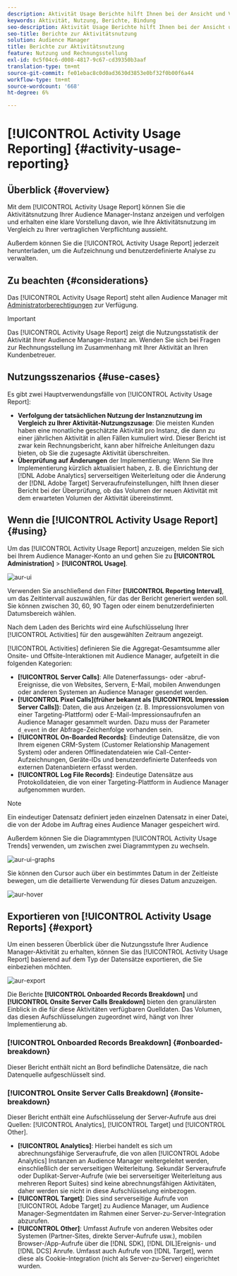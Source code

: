 ```yaml
---
description: Aktivität Usage Berichte hilft Ihnen bei der Ansicht und Verfolgung der Nutzung der Aktivität für Ihre Audience Manager-Instanz, sodass Sie Ihre tatsächliche Nutzung mit Ihrer vertraglichen Verpflichtung vergleichen können.
keywords: Aktivität, Nutzung, Berichte, Bindung
seo-description: Aktivität Usage Berichte hilft Ihnen bei der Ansicht und Verfolgung der Nutzung der Aktivität für Ihre Audience Manager-Instanz, sodass Sie Ihre tatsächliche Nutzung mit Ihrer vertraglichen Verpflichtung vergleichen können.
seo-title: Berichte zur Aktivitätsnutzung
solution: Audience Manager
title: Berichte zur Aktivitätsnutzung
feature: Nutzung und Rechnungsstellung
exl-id: 0c5f04c6-d008-4817-9c67-cd39350b3aaf
translation-type: tm+mt
source-git-commit: fe01ebac8c0d0ad3630d3853e0bf32f0b00f6a44
workflow-type: tm+mt
source-wordcount: '668'
ht-degree: 6%

---
```


# [!UICONTROL Activity Usage Reporting] {#activity-usage-reporting}

## Überblick {#overview}

Mit dem [!UICONTROL Activity Usage Report] können Sie die Aktivitätsnutzung Ihrer Audience Manager-Instanz anzeigen und verfolgen und erhalten eine klare Vorstellung davon, wie Ihre Aktivitätsnutzung im Vergleich zu Ihrer vertraglichen Verpflichtung aussieht.

Außerdem können Sie die [!UICONTROL Activity Usage Report] jederzeit herunterladen, um die Aufzeichnung und benutzerdefinierte Analyse zu verwalten.

## Zu beachten {#considerations}

Das [!UICONTROL Activity Usage Report] steht allen Audience Manager mit [Administratorberechtigungen](edit-account-settings.md) zur Verfügung.

>[!IMPORTANT]
>
>Das [!UICONTROL Activity Usage Report] zeigt die Nutzungsstatistik der Aktivität Ihrer Audience Manager-Instanz an. Wenden Sie sich bei Fragen zur Rechnungsstellung im Zusammenhang mit Ihrer Aktivität an Ihren Kundenbetreuer.

## Nutzungsszenarios {#use-cases}

Es gibt zwei Hauptverwendungsfälle von [!UICONTROL Activity Usage Report]:

* **Verfolgung der tatsächlichen Nutzung der Instanznutzung im Vergleich zu Ihrer Aktivität-Nutzungszusage**: Die meisten Kunden haben eine monatliche geschätzte Aktivität pro Instanz, die dann zu einer jährlichen Aktivität in allen Fällen kumuliert wird. Dieser Bericht ist zwar kein Rechnungsbericht, kann aber hilfreiche Anleitungen dazu bieten, ob Sie die zugesagte Aktivität überschreiten.
* **Überprüfung auf Änderungen** der Implementierung: Wenn Sie Ihre Implementierung kürzlich aktualisiert haben, z. B. die Einrichtung der  [!DNL Adobe Analytics] serverseitigen Weiterleitung oder die Änderung der  [!DNL Adobe Target] Serveraufrufeinstellungen, hilft Ihnen dieser Bericht bei der Überprüfung, ob das Volumen der neuen Aktivität mit dem erwarteten Volumen der Aktivität übereinstimmt.

## Wenn die [!UICONTROL Activity Usage Report] {#using}

Um das [!UICONTROL Activity Usage Report] anzuzeigen, melden Sie sich bei Ihrem Audience Manager-Konto an und gehen Sie zu **[!UICONTROL Administration]** > **[!UICONTROL Usage]**.

![aur-ui](assets/aur-ui.png)

Verwenden Sie anschließend den Filter **[!UICONTROL Reporting Interval]**, um das Zeitintervall auszuwählen, für das der Bericht generiert werden soll. Sie können zwischen 30, 60, 90 Tagen oder einem benutzerdefinierten Datumsbereich wählen.

Nach dem Laden des Berichts wird eine Aufschlüsselung Ihrer [!UICONTROL Activities] für den ausgewählten Zeitraum angezeigt.

[!UICONTROL Activities] definieren Sie die Aggregat-Gesamtsumme aller Onsite- und Offsite-Interaktionen mit Audience Manager, aufgeteilt in die folgenden Kategorien:

* **[!UICONTROL Server Calls]**: Alle Datenerfassungs- oder -abruf-Ereignisse, die von Websites, Servern, E-Mail, mobilen Anwendungen oder anderen Systemen an Audience Manager gesendet werden.
* **[!UICONTROL Pixel Calls](früher bekannt als  [!UICONTROL Impression Server Calls])**: Daten, die aus Anzeigen (z. B. Impressionsvolumen von einer Targeting-Plattform) oder E-Mail-Impressionsaufrufen an Audience Manager gesammelt wurden. Dazu muss der Parameter `d_event` in der Abfrage-Zeichenfolge vorhanden sein.
* **[!UICONTROL On-Boarded Records]**: Eindeutige Datensätze, die von Ihrem eigenen CRM-System (Customer Relationship Management System) oder anderen Offlinedatendateien wie Call-Center-Aufzeichnungen, Geräte-IDs und benutzerdefinierte Datenfeeds von externen Datenanbietern erfasst werden.
* **[!UICONTROL Log File Records]**: Eindeutige Datensätze aus Protokolldateien, die von einer Targeting-Plattform in Audience Manager aufgenommen wurden.

>[!NOTE]
>
>Ein eindeutiger Datensatz definiert jeden einzelnen Datensatz in einer Datei, die von der Adobe im Auftrag eines Audience Manager gespeichert wird.

Außerdem können Sie die Diagrammtypen [!UICONTROL Activity Usage Trends] verwenden, um zwischen zwei Diagrammtypen zu wechseln.

![aur-ui-graphs](assets/aur-ui-graphs.png)

Sie können den Cursor auch über ein bestimmtes Datum in der Zeitleiste bewegen, um die detaillierte Verwendung für dieses Datum anzuzeigen.

![aur-hover](assets/aur-hover.png)

## Exportieren von [!UICONTROL Activity Usage Reports] {#export}

Um einen besseren Überblick über die Nutzungsstufe Ihrer Audience Manager-Aktivität zu erhalten, können Sie das [!UICONTROL Activity Usage Report] basierend auf dem Typ der Datensätze exportieren, die Sie einbeziehen möchten.

![aur-export](assets/aur-export.png)

Die Berichte **[!UICONTROL Onboarded Records Breakdown]** und **[!UICONTROL Onsite Server Calls Breakdown]** bieten den granulärsten Einblick in die für diese Aktivitäten verfügbaren Quelldaten. Das Volumen, das diesen Aufschlüsselungen zugeordnet wird, hängt von Ihrer Implementierung ab.

### [!UICONTROL Onboarded Records Breakdown] {#onboarded-breakdown}

Dieser Bericht enthält nicht an Bord befindliche Datensätze, die nach Datenquelle aufgeschlüsselt sind.

### [!UICONTROL Onsite Server Calls Breakdown] {#onsite-breakdown}

Dieser Bericht enthält eine Aufschlüsselung der Server-Aufrufe aus drei Quellen: [!UICONTROL Analytics], [!UICONTROL Target] und [!UICONTROL Other].

* **[!UICONTROL Analytics]**: Hierbei handelt es sich um abrechnungsfähige Serveraufrufe, die von allen  [!UICONTROL Adobe Analytics] Instanzen an Audience Manager weitergeleitet werden, einschließlich der serverseitigen Weiterleitung. Sekundär Serveraufrufe oder Duplikat-Server-Aufrufe (wie bei serverseitiger Weiterleitung aus mehreren Report Suites) sind keine abrechnungsfähigen Aktivitäten, daher werden sie nicht in diese Aufschlüsselung einbezogen.
* **[!UICONTROL Target]**: Dies sind serverseitige Aufrufe von  [!UICONTROL Adobe Target] zu Audience Manager, um Audience Manager-Segmentdaten im Rahmen einer Server-zu-Server-Integration abzurufen.
* **[!UICONTROL Other]**: Umfasst Aufrufe von anderen Websites oder Systemen (Partner-Sites, direkte Server-Aufrufe usw.), mobilen Browser-/App-Aufrufe über die  [!DNL SDK],  [!DNL DIL]Ereignis- und  [!DNL DCS] Anrufe. Umfasst auch Aufrufe von [!DNL Target], wenn diese als Cookie-Integration (nicht als Server-zu-Server) eingerichtet wurden.
